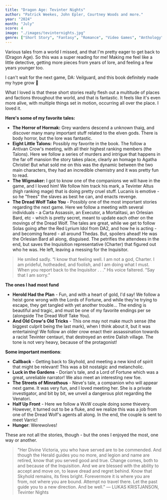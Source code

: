 ```yaml
---
title: "Dragon Age: Tevinter Nights"
author: "Patrick Weekes, John Epler, Courtney Woods and more."
year: "2024"
month: "July"
score: 4
image: "./images/tevinternights.jpg"
genre: ["Short Story", "Fantasy", "Romance", "Video Games", "Anthology", "Magic"]
---
```


Various tales from a world I missed, and that I'm pretty eager to get back to (Dragon Age). So this was a super reading for me! Making me feel like a little detective, getting more pieces from years of lore, and feeling a few years younger too.

I can't wait for the next game, DA: Veilguard, and this book definitely made my hype grow 🤣

What I loved is that these short stories really flesh out a multitude of places and factions throughout the world, and that is fantastic. It feels like it's even more alive, with multiple things set in motion, occurring all over the place. I loved it.

**Here's some of my favorite tales:**

- **The Horror of Hormak:** Grey wardens descend a unknown thaig, and discover many many important stuff related to the elven gods. There is body horror, but the lore was fantastic.
- **Eight Little Talons:** Possibly my favorite in the book. The follow a Antivan Crow's meeting, with all their highest ranking members (the Talons). Here we follow a series of murders and intrigue that happens in the far off mansion the story takes place, clearly an homage to Agatha Christie! But what sold me on this was the dynamic between the two main characters, they had an incredible chemistry and it was pretty fun to read.
- **The Wigmaker:** I got to know one of the companions we will have in the game, and I loved him! We follow him track his mark, a Tevinter Altus (high ranking mage) that is doing pretty cruel stuff. Lucanis is emotive - so he "frees" the slaves as best he can, and enacts revenge.
- **The Dread Wolf Take You** - Possibly one of the most important stories regarding the next game. Here we follow a meeting with several individuals - a Carta Assassin, an Executor, a Mortalitasi, an Orlesian Bard, etc - which is pretty secret, meant to update each other on the movings of the Dread Wolf. The tales are great, while we get to follow Solas going after the Red Lyrium Idol from DA2, and how he is acting - and becoming feared - all around Thedas. But, spoilers ahead! He was the Orlesian Bard all along, disguised. The petrifies the attendees in the end, but saves the Inquisition representative (Charter) that figured out who he was. He left, leaving a messing for the Inquisitor.

> He smiled sadly. “I know that feeling well. I am not a god, Charter. I am prideful, hotheaded, and foolish, and I am doing what I must. When you report back to the Inquisitor . . .” His voice faltered. “Say that I am sorry.”

**The ones I had most fund**

- **Herold Had the Plan** - Fun, and with a heart of gold, I'd say! We follow a heist gone wrong with the Lords of Fortune, and while they're trying to escape, they get tangled with yet another trouble... The ending is beautiful and tragic, and must be one of my favorite endings per se (alongside The Dread Wolf Take You).
- **And Old Crow's Old Tricks** - This one may not make much sense (the biggest culprit being the last mark), when I think about it, but it was entertaining! We follow an older crow enact their assassination towards a racist Tevinter centauri, that destroyed an entire Dalish village. The tone is not very heavy, because of the protagonist!

**Some important mentions**:

- **Callback** - Getting back to Skyhold, and meeting a new kind of spirit that might be relevant! This was a bit nostalgic and melancholic.
- **Luck in the Gardens** - Dorian's tale, and a Lord of Fortune which was a great, unreliable narrator! We also meet an interesting new foe.
- **The Streets of Minrathous** - Neve's tale, a companion who will appear next game. It was very fun, and I loved meeting her. She is a private investigator, and bit by bit, we unveil a dangerous plot regarding the Venatori.
- **Half Up Front** - Here we follow a WxW couple doing some thievery. However, it turned out to be a fluke, and we realize this was a job from one of the Dread Wolf's agents all along. In the end, the couple is sent to meet Varric!
- **Hunger**: Werewolves!

These are not all the stories, though - but the ones I enjoyed the most, one way or another.

> "Her Divine Victoria,
> you who have served are to be commended.
> And though the Herald guides you no more,
> and legion and name are retired,
> know that you served good and true.
> Change comes, both to and because of the Inquisition.
> And we are blessed with the ability to accept and move on,
> to leave dread and regret behind.
> Know that Skyhold remains, its fires bright.
> Forevermore it is where you are from, not where you are bound.
> Attempt no travel there.
> Let the past guide you to a new direction.
> And be well.”
> ― LUKAS KRISTJANSON, Tevinter Nights
